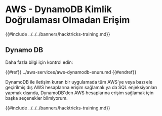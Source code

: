 # AWS - DynamoDB Kimlik Doğrulaması Olmadan Erişim

{{#include ../../../banners/hacktricks-training.md}}

## Dynamo DB

Daha fazla bilgi için kontrol edin:

{{#ref}}
../aws-services/aws-dynamodb-enum.md
{{#endref}}

DynamoDB ile iletişim kuran bir uygulamada tüm AWS'ye veya bazı ele geçirilmiş dış AWS hesaplarına erişim sağlamak ya da SQL enjeksiyonları yapmak dışında, DynamoDB'den AWS hesaplarına erişim sağlamak için başka seçenekler bilmiyorum.

{{#include ../../../banners/hacktricks-training.md}}

